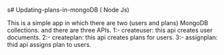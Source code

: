 s# Updating-plans-in-mongoDB ( Node Js)

This is a simple app in which there are two (users and plans) MongoDB collections.
and there are three APIs.
1:- createuser: this api creates user documents.
2:- createplan: this api creates plans for users.
3:- assignplan: thid api assigns plan to users.
